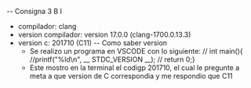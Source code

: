 -- Consigna 3 B I
- compilador: clang
- version compilador: version 17.0.0 (clang-1700.0.13.3)
- version c: 201710 (C11)
-- Como saber version
  - Se realizo un programa en VSCODE con lo siguiente:
    // int main(){
    //printf("%ld\n", __ STDC_VERSION __);
    // return 0;}
  - Este mostro en la terminal el codigp 201710, el cual le pregunte a meta a que version de C correspondia y me respondio que C11 
